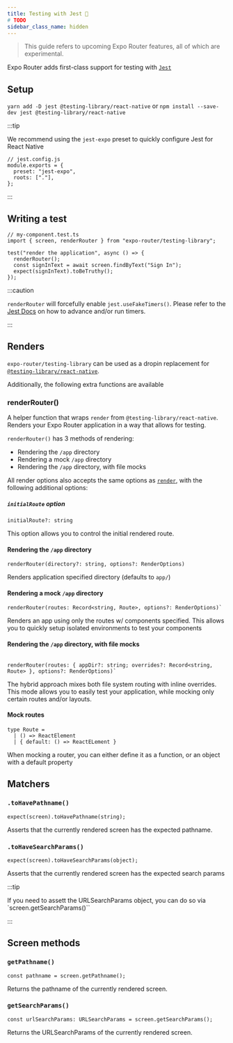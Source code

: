 ```yaml
---
title: Testing with Jest 🧪
# TODO
sidebar_class_name: hidden
---
```


> This guide refers to upcoming Expo Router features, all of which are experimental.

Expo Router adds first-class support for testing with [`Jest`](https://jestjs.io/)

## Setup

`yarn add -D jest @testing-library/react-native` or `npm install --save-dev jest @testing-library/react-native`

:::tip

We recommend using the `jest-expo` preset to quickly configure Jest for React Native

```tsx
// jest.config.js
module.exports = {
  preset: "jest-expo",
  roots: ["."],
};
```

:::

## Writing a test

```tsx
// my-component.test.ts
import { screen, renderRouter } from "expo-router/testing-library";

test("render the application", async () => {
  renderRouter();
  const signInText = await screen.findByText("Sign In");
  expect(signInText).toBeTruthy();
});
```

:::caution

`renderRouter` will forcefully enable `jest.useFakeTimers()`. Please refer to the [Jest Docs](https://jestjs.io/docs/timer-mocks) on how to advance and/or run timers.

:::

## Renders

`expo-router/testing-library` can be used as a dropin replacement for [`@testing-library/react-native`](https://callstack.github.io/react-native-testing-library/).

Additionally, the following extra functions are available

### renderRouter()

A helper function that wraps `render` from `@testing-library/react-native`. Renders your Expo Router application in a way that allows for testing.

`renderRouter()` has 3 methods of rendering:

- Rendering the `/app` directory
- Rendering a mock `/app` directory
- Rendering the `/app` directory, with file mocks

All render options also accepts the same options as [`render`](https://callstack.github.io/react-native-testing-library/docs/api#render-options), with the following additional options:

##### `initialRoute` option

```tsx
initialRoute?: string
```

This option allows you to control the initial rendered route.

#### Rendering the `/app` directory

`renderRouter(directory?: string, options?: RenderOptions)`

Renders application specified directory (defaults to `app/`)

#### Rendering a mock `/app` directory

```tsx
renderRouter(routes: Record<string, Route>, options?: RenderOptions)`
```

Renders an app using only the routes w/ components specified. This allows you to quickly setup isolated environments to test your components

#### Rendering the `/app` directory, with file mocks

```tsx

renderRouter(routes: { appDir?: string; overrides?: Record<string, Route> }, options?: RenderOptions)`
```

The hybrid approach mixes both file system routing with inline overrides. This mode allows you to easily test your application, while mocking only certain routes and/or layouts.

#### Mock routes

```
type Route =
  | () => ReactElement
  | { default: () => ReactELement }
```

When mocking a router, you can either define it as a function, or an object with a default property

## Matchers

### `.toHavePathname()`

```tsx
expect(screen).toHavePathname(string);
```

Asserts that the currently rendered screen has the expected pathname.

### `.toHaveSearchParams()`

```tsx
expect(screen).toHaveSearchParams(object);
```

Asserts that the currently rendered screen has the expected search params

:::tip

If you need to assett the URLSearchParams object, you can do so via `screen.getSearchParams()``

:::

## Screen methods

### `getPathname()`

```tsx
const pathname = screen.getPathname();
```

Returns the pathname of the currently rendered screen.

### `getSearchParams()`

```tsx
const urlSearchParams: URLSearchParams = screen.getSearchParams();
```

Returns the URLSearchParams of the currently rendered screen.
